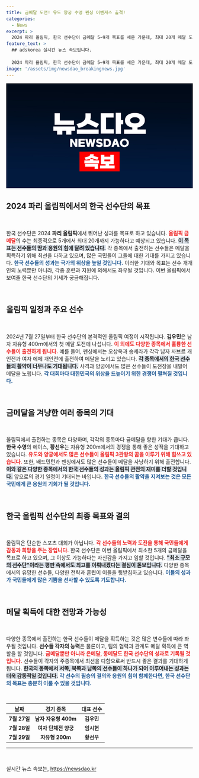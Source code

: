 ```yaml
---
title: 금메달 도전! 유도 양궁 수영 펜싱 어벤져스 출격!
categories:
  - News
excerpt: >
  2024 파리 올림픽, 한국 선수단이 금메달 5~9개 목표를 세운 가운데, 최대 20개 메달 도전이 시작된다! 첫 메달을 노리는 수영의 김우민부터 양궁 3관왕 임시현까지, 뜨거운 경쟁 속 한국의 기치를 높여야 할 순간이다.
feature_text: >
  ## adskorea 실시간 뉴스 속보입니다.

  2024 파리 올림픽, 한국 선수단이 금메달 5~9개 목표를 세운 가운데, 최대 20개 메달 도전이 시작된다! 첫 메달을 노리는 수영의 김우민부터 양궁 3관왕 임시현까지, 뜨거운 경쟁 속 한국의 기치를 높여야 할 순간이다.
image: '/assets/img/newsdao_breakingnews.jpg'
---
```


<p><img src="/assets/img/newsdao_breakingnews.jpg" alt="adskorea 속보" /></p>

<h2 data-ke-size="size26">2024 파리 올림픽에서의 한국 선수단의 목표</h2>

<p data-ke-size="size16">&nbsp;</p>

<p>한국 선수단은 2024 <b>파리 올림픽</b>에서 뛰어난 성과를 목표로 하고 있습니다. <b><span style="color: #ee2323;">올림픽 금메달</span></b>의 수는 최종적으로 5개에서 최대 20개까지 가능하다고 예상되고 있습니다. <b><span style="background-color: #21538527;">이 목표는 선수들의 땀과 응원의 힘에 달려 있습니다.</span></b> 각 종목에서 출전하는 선수들은 메달을 획득하기 위해 최선을 다하고 있으며, 많은 국민들이 그들에 대한 기대를 가지고 있습니다. <b><span style="color: #1a5490;">한국 선수들의 성과는 국가의 위상을 높일 것입니다.</span></b> 이러한 기대와 목표는 선수 개개인의 노력뿐만 아니라, 각종 훈련과 지원에 의해서도 좌우될 것입니다. 이번 올림픽에서 보여줄 한국 선수단의 기세가 궁금해집니다.</p>

<p data-ke-size="size16">&nbsp;</p>

<h2 data-ke-size="size26">올림픽 일정과 주요 선수</h2>

<p data-ke-size="size16">&nbsp;</p>

<p>2024년 7월 27일부터 한국 선수단의 본격적인 올림픽 여정이 시작됩니다. <b>김우민</b>은 남자 자유형 400ｍ에서의 첫 메달 도전에 나섭니다. <b><span style="color: #ee2323;">이 외에도 다양한 종목에서 훌륭한 선수들이 출전하게 됩니다.</span></b> 예를 들어, 펜싱에서는 오상욱과 송세라가 각각 남자 사브르 개인전과 여자 에페 개인전에 출전하여 메달을 노리고 있습니다. <b><span style="background-color: #21538527;">각 종목에서의 한국 선수들의 활약이 너무나도 기대됩니다.</span></b> 사격과 양궁에서도 많은 선수들이 도전장을 내밀어 메달을 노립니다. <b><span style="color: #1a5490;">각 대회마다 대한민국의 위상을 드높이기 위한 경쟁이 펼쳐질 것입니다.</span></b></p>

<p data-ke-size="size16">&nbsp;</p>

<h2 data-ke-size="size26">금메달을 겨냥한 여러 종목의 기대</h2>

<p data-ke-size="size16">&nbsp;</p>

<p>올림픽에서 출전하는 종목은 다양하며, 각각의 종목마다 금메달을 향한 기대가 큽니다. <b>한국 수영</b>의 에이스, <b>황선우</b>는 자유형 200m에서의 경쟁을 통해 좋은 성적을 기대하고 있습니다. <b><span style="color: #ee2323;">유도와 양궁에서도 많은 선수들이 올림픽 3관왕의 꿈을 이루기 위해 힘쓰고 있습니다.</span></b> 또한, 배드민턴과 펜싱에서도 많은 선수들이 메달을 사냥하기 위해 출전합니다. <b><span style="background-color: #21538527;">이와 같은 다양한 종목에서의 한국 선수들의 성과는 올림픽 관전의 재미를 더할 것입니다.</span></b> 앞으로의 경기 일정이 기대되는 바입니다. <b><span style="color: #1a5490;">한국 선수들의 활약을 지켜보는 것은 모든 국민에게 큰 응원의 기회가 될 것입니다.</span></b></p>

<p data-ke-size="size16">&nbsp;</p>

<h2 data-ke-size="size26">한국 올림픽 선수단의 최종 목표와 결의</h2>

<p data-ke-size="size16">&nbsp;</p>

<p>올림픽은 단순한 스포츠 대회가 아닙니다. <b><span style="color: #ee2323;">각 선수들의 노력과 도전을 통해 국민들에게 감동과 희망을 주는 장입니다.</span></b> 한국 선수단은 이번 올림픽에서 최소한 5개의 금메달을 목표로 하고 있으며, 그 이상도 가능하다는 자신감을 가지고 임할 것입니다. <b><span style="background-color: #21538527;">"최소 규모의 선수단"이라는 평판 속에서도 최고를 이뤄내겠다는 결심이 돋보입니다.</span></b> 다양한 종목에서의 유망한 선수들, 다양한 전략과 훈련이 이들을 뒷받침하고 있습니다. <b><span style="color: #1a5490;">이들의 성과가 국민들에게 많은 기쁨을 선사할 수 있도록 기도합니다.</span></b></p>

<p data-ke-size="size16">&nbsp;</p>

<h2 data-ke-size="size26">메달 획득에 대한 전망과 가능성</h2>

<p data-ke-size="size16">&nbsp;</p>

<p>다양한 종목에서 출전하는 한국 선수들이 메달을 획득하는 것은 많은 변수들에 따라 좌우될 것입니다. <b>선수들 각자의 능력</b>은 물론이고, 팀의 협력과 관계도 메달 획득에 큰 역할을 할 것입니다. <b><span style="color: #ee2323;">금메달뿐만 아니라 은메달, 동메달도 한국 선수단의 성과로 기록될 것입니다.</span></b> 선수들이 각자의 주종목에서 최선을 다함으로써 반드시 좋은 결과를 기대하게 됩니다. <b><span style="background-color: #21538527;">한국의 동쪽에서 서쪽, 북쪽과 남쪽의 선수들이 하나가 되어 이루어내는 성과는 더욱 감동적일 것입니다.</span></b> <b><span style="color: #1a5490;">각 선수의 필승의 결의와 응원의 힘이 함께한다면, 한국 선수단의 목표는 충분히 이룰 수 있을 것입니다.</span></b></p>

<p data-ke-size="size16">&nbsp;</p>

<!-- 경기 일정 표 -->

<table>
    <thead>
        <tr>
            <th>날짜</th>
            <th>경기 종목</th>
            <th>대표 선수</th>
        </tr>
    </thead>
    <tbody>
        <tr>
            <td style="text-align: center; height: 17px;"><b>7월 27일</b></td>
            <td style="text-align: center; height: 17px;"><b>남자 자유형 400m</b></td>
            <td style="text-align: center; height: 17px;"><b>김우민</b></td>
        </tr>
        <tr>
            <td style="text-align: center; height: 17px;"><b>7월 28일</b></td>
            <td style="text-align: center; height: 17px;"><b>여자 단체전 양궁</b></td>
            <td style="text-align: center; height: 17px;"><b>임시현</b></td>
        </tr>
        <tr>
            <td style="text-align: center; height: 17px;"><b>7월 29일</b></td>
            <td style="text-align: center; height: 17px;"><b>자유형 200m</b></td>
            <td style="text-align: center; height: 17px;"><b>황선우</b></td>
        </tr>
        <!-- 이하 생략 -->
    </tbody>
</table>

<hr>

<p data-ke-size="size16">&nbsp;</p>
실시간 뉴스 속보는, <a href="https://newsdao.kr" rel="dofollow">https://newsdao.kr</a>


